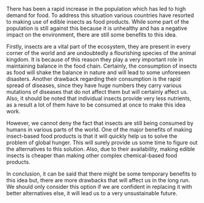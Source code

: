 There has been a rapid increase in the population which has led to high demand for food. To address this situation various countries have resorted to making use of edible insects as food products. While some part of the population is still against this because it is unhealthy and has a negative impact on the environment, there are still some benefits to this idea.

Firstly, insects are a vital part of the ecosystem, they are present in every corner of the world and are undoubtedly a flourishing species of the animal kingdom. It is because of this reason they play a very important role in maintaining balance in the food chain. Certainly, the consumption of insects as food will shake the balance in nature and will lead to some unforeseen disasters. Another drawback regarding their consumption is the rapid spread of diseases, since they have huge numbers they carry various mutations of diseases that do not affect them but will certainly affect us. Also, it should be noted that individual insects provide very less nutrients, as a result a lot of them have to be consumed at once to make this idea work.

However, we cannot deny the fact that insects are still being consumed by humans in various parts of the world. One of the major benefits of making insect-based food products is that it will quickly help us to solve the problem of global hunger. This will surely provide us some time to figure out the alternatives to this solution. Also, due to their availability, making edible insects is cheaper than making other complex chemical-based food products.

In conclusion, it can be said that there might be some temporary benefits to this idea but, there are more drawbacks that will affect us in the long run. We should only consider this option if we are confident in replacing it with better alternatives else, it will lead us to a very unsustainable future.